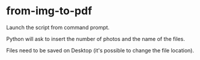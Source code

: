 # from-img-to-pdf

Launch the script from command prompt. 

Python will ask to insert the number of photos and the name of the files.

Files need to be saved on Desktop (it's possible to change the file location).
